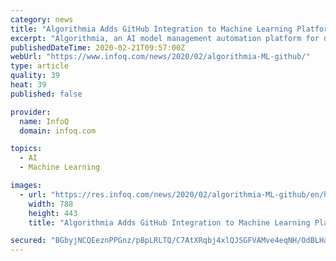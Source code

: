```yaml
---
category: news
title: "Algorithmia Adds GitHub Integration to Machine Learning Platform"
excerpt: "Algorithmia, an AI model management automation platform for data scientists and machine learning (ML) engineers, now integrates with GitHub. The new integration integrates machine learning initiatives into organisations's DevOps lifecycles. Users can access centralised code repository capabilities such as portability, compliance and security."
publishedDateTime: 2020-02-21T09:57:00Z
webUrl: "https://www.infoq.com/news/2020/02/algorithmia-ML-github/"
type: article
quality: 39
heat: 39
published: false

provider:
  name: InfoQ
  domain: infoq.com

topics:
  - AI
  - Machine Learning

images:
  - url: "https://res.infoq.com/news/2020/02/algorithmia-ML-github/en/headerimage/Algorithmia-ML-GitHub-1582209249792.jpg"
    width: 788
    height: 443
    title: "Algorithmia Adds GitHub Integration to Machine Learning Platform"

secured: "BGbyjNCQEeznPPGnz/pBpLRLTQ/C7AtXRqbj4xlQJSGFVAMve4eqNH/OdBLHapJiSeux6V6/qS4mUjHcvjTmHiFHWqdo0lGrHGO7hP2Ob/Zb6w1FaBGA4gHsqy8zI3OTljemq4lpVNWlVJMthl5IqWnDBiD9+G7F+0miR0loD8FxxAjt2zfY13o1BdJhmcyt0UbnDkrcGNeOKqikcyjXRpxIEFoGQDEho7c11W0Oq1nzENHvwmnAA0jJZ77CM/ki91cTmyvb8KkWcdIqaJuLqVbYy+9d/4zAFPihN+3weGjOOR7s6KCBLyWRyAfZWt6b;hnnQQk0+N853yErCZrwIhg=="
---
```


